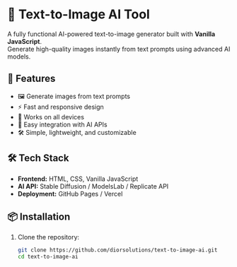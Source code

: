 # 🎨 Text-to-Image AI Tool

A fully functional AI-powered text-to-image generator built with **Vanilla JavaScript**.  
Generate high-quality images instantly from text prompts using advanced AI models.

## 🚀 Features
- 🖼️ Generate images from text prompts
- ⚡ Fast and responsive design
- 📱 Works on all devices
- 🔑 Easy integration with AI APIs
- 🛠️ Simple, lightweight, and customizable

## 🛠️ Tech Stack
- **Frontend:** HTML, CSS, Vanilla JavaScript
- **AI API:** Stable Diffusion / ModelsLab / Replicate API
- **Deployment:** GitHub Pages / Vercel

## 📦 Installation
1. Clone the repository:
   ```bash
   git clone https://github.com/diorsolutions/text-to-image-ai.git
   cd text-to-image-ai

